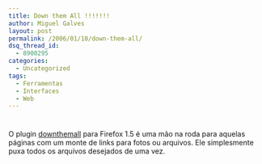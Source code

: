 ```yaml
---
title: Down them All !!!!!!!
author: Miguel Galves
layout: post
permalink: /2006/01/10/down-them-all/
dsq_thread_id:
  - 8900295
categories:
  - Uncategorized
tags:
  - Ferramentas
  - Interfaces
  - Web
---
```

# 

O plugin [downthemall][1] para Firefox 1.5 é uma mão na roda para aquelas páginas com um monte de links para fotos ou arquivos. Ele simplesmente puxa todos os arquivos desejados de uma vez.

 [1]: http://downthemall.mozdev.org/